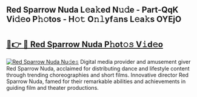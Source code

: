 ## Red Sparrow Nuda L𝚎a𝚔ed N𝚞𝚍e - Part-QqK Vi𝚍𝚎o P𝚑𝚘tos - H𝚘𝚝 O𝚗𝚕yf𝚊ns L𝚎a𝚔s OYEjO

# <h2><a href="http://kf40cf.oniu.top/?m=Red+Sparrow+Nuda">🔗👉 🔴 Red Sparrow Nuda P𝚑ot𝚘𝚜 V𝚒d𝚎o</a></h2>

[![Red Sparrow Nuda Nu𝚍e𝚜](https://i.imgur.com/0qMVB7G.gif)](http://kf40cf.oniu.top/?m=Red+Sparrow+Nuda)
Digital media provider and amusement giver Red Sparrow Nuda, acclaimed for distributing dance and lifestyle content through trending choreographies and short films. Innovative director Red Sparrow Nuda, famed for their remarkable abilities and achievements in guiding film and theater productions.  
